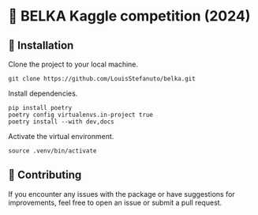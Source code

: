 # 🧬 BELKA Kaggle competition (2024)

## 🧪 Installation

Clone the project to your local machine.

```console
git clone https://github.com/LouisStefanuto/belka.git
```

Install dependencies.

```console
pip install poetry
poetry config virtualenvs.in-project true  
poetry install --with dev,docs
```

Activate the virtual environment.

```console
source .venv/bin/activate    
```

## 👋 Contributing

If you encounter any issues with the package or have suggestions for improvements, feel free to open an issue or submit a pull request.
